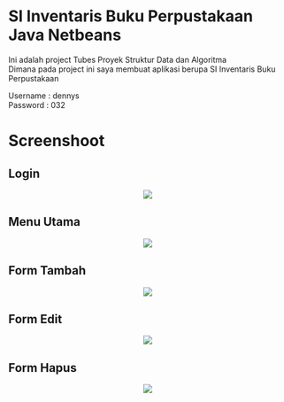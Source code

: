 # SI Inventaris Buku Perpustakaan Java Netbeans
Ini adalah project Tubes Proyek Struktur Data dan Algoritma\
Dimana pada project ini saya membuat aplikasi berupa SI Inventaris Buku Perpustakaan 

Username : dennys\
Password : 032

# Screenshoot 
## Login
<p align="center">
<img src="https://user-images.githubusercontent.com/86347335/139444466-510c310f-59b6-481f-b408-109de067954c.png">
</p>

## Menu Utama
<p align="center">
<img src="https://user-images.githubusercontent.com/86347335/139444459-06c2500b-0a37-4d4d-a728-553f452dee08.png">
</p>

## Form Tambah
<p align="center">
<img src="https://user-images.githubusercontent.com/86347335/139444456-dd2846b2-c722-4edf-8aff-1cda83a501b7.png">
</p>

## Form Edit
<p align="center">
<img src="https://user-images.githubusercontent.com/86347335/139444447-22ee99d4-457d-4a1a-ad02-01848c7f872d.png">
</p>

## Form Hapus
<p align="center">
<img src="https://user-images.githubusercontent.com/86347335/139444435-1ed10c95-02af-4381-91be-035102e062d1.png">
</p>
